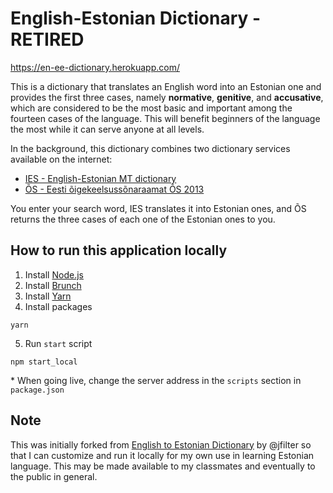 # English-Estonian Dictionary - RETIRED

https://en-ee-dictionary.herokuapp.com/

This is a dictionary that translates an English word into an Estonian one and provides the first three cases, namely **normative**, **genitive**, and **accusative**, which are considered to be the most basic and important among the fourteen cases of the language. This will benefit beginners of the language the most while it can serve anyone at all levels.

In the background, this dictionary combines two dictionary services available on the internet:

* [IES - English-Estonian MT dictionary](http://www.eki.ee/dict/ies/index.cgi)
* [ÕS - Eesti õigekeelsussõnaraamat ÕS 2013](http://www.eki.ee/dict/qs/index.cgi)

You enter your search word,
IES translates it into Estonian ones,
and ÕS returns the three cases of each one of the Estonian ones to you.

## How to run this application locally

1. Install [Node.js](https://nodejs.org/en/)
2. Install [Brunch](http://brunch.io)
3. Install [Yarn](https://yarnpkg.com/lang/en/docs/install/)
4. Install packages

```
yarn
```

5. Run `start` script

```
npm start_local
```

  \* When going live, change the server address in the `scripts` section in `package.json`

## Note
This was initially forked from [English to Estonian Dictionary](https://github.com/jfilter/eesti-kelt) by @jfilter so that I can customize and run it locally for my own use in learning Estonian language. This may be made available to my classmates and eventually to the public in general.
